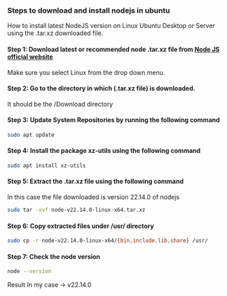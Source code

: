 ### Steps to download and install nodejs in ubuntu
How to install latest NodeJS version on Linux Ubuntu Desktop or Server using the .tar.xz downloaded file.

#### Step 1: Download latest or recommended node .tar.xz file from [Node JS official website](https://nodejs.org/en/download)
Make sure you select Linux from the drop down menu.

#### Step 2: Go to the directory in which (.tar.xz file) is downloaded.
It should be the /Download directory

#### Step 3: Update System Repositories by running the following command
```bash
sudo apt update
```

#### Step 4: Install the package xz-utils using the following command
```bash
sudo apt install xz-utils
```

#### Step 5: Extract the .tar.xz file using the following command
In this case the file downloaded is version 22.14.0 of nodejs
```bash
sudo tar -xvf node-v22.14.0-linux-x64.tar.xz
```

#### Step 6: Copy extracted files under /usr/ directory
```bash
sudo cp -r node-v22.14.0-linux-x64/{bin,include,lib,share} /usr/
```

#### Step 7: Check the node version
```bash
node --version
```

Result In my case -> v22.14.0
